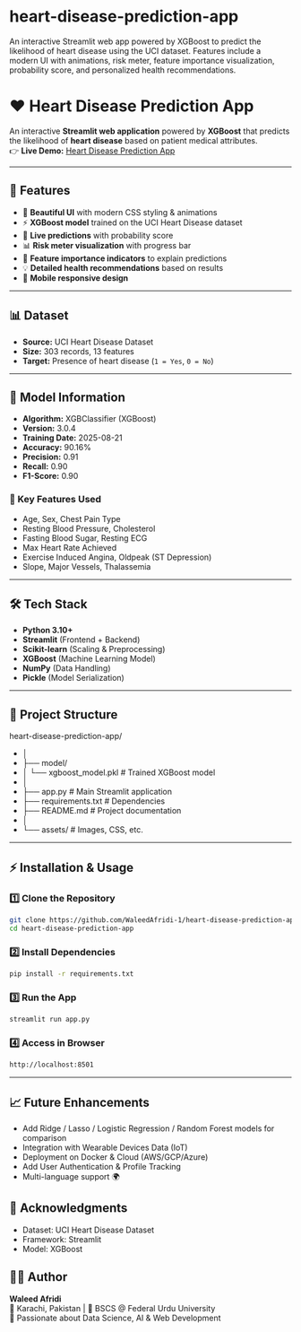 # heart-disease-prediction-app
An interactive Streamlit web app powered by XGBoost to predict the likelihood of heart disease using the UCI dataset. Features include a modern UI with animations, risk meter, feature importance visualization, probability score, and personalized health recommendations.


# ❤️ Heart Disease Prediction App

An interactive **Streamlit web application** powered by **XGBoost** that predicts the likelihood of **heart disease** based on patient medical attributes.  
👉 **Live Demo:** [Heart Disease Prediction App](https://cardio-heart-disease-prediction-app.streamlit.app/)

---

## 🚀 Features
- 🎨 **Beautiful UI** with modern CSS styling & animations  
- ⚡ **XGBoost model** trained on the UCI Heart Disease dataset  
- 🔮 **Live predictions** with probability score  
- 📊 **Risk meter visualization** with progress bar  
- 🧠 **Feature importance indicators** to explain predictions  
- 💡 **Detailed health recommendations** based on results  
- 📱 **Mobile responsive design**  

---

## 📊 Dataset
- **Source:** UCI Heart Disease Dataset  
- **Size:** 303 records, 13 features  
- **Target:** Presence of heart disease (`1 = Yes`, `0 = No`)  

---

## 🤖 Model Information
- **Algorithm:** XGBClassifier (XGBoost)  
- **Version:** 3.0.4  
- **Training Date:** 2025-08-21  
- **Accuracy:** 90.16%  
- **Precision:** 0.91  
- **Recall:** 0.90  
- **F1-Score:** 0.90  

### 🔑 Key Features Used
- Age, Sex, Chest Pain Type  
- Resting Blood Pressure, Cholesterol  
- Fasting Blood Sugar, Resting ECG  
- Max Heart Rate Achieved  
- Exercise Induced Angina, Oldpeak (ST Depression)  
- Slope, Major Vessels, Thalassemia  

---

## 🛠️ Tech Stack
- **Python 3.10+**  
- **Streamlit** (Frontend + Backend)  
- **Scikit-learn** (Scaling & Preprocessing)  
- **XGBoost** (Machine Learning Model)  
- **NumPy** (Data Handling)  
- **Pickle** (Model Serialization)  

---

## 📂 Project Structure
heart-disease-prediction-app/
- │
- ├── model/
- │   └── xgboost_model.pkl    # Trained XGBoost model
- │
- ├── app.py                         # Main Streamlit application
- ├── requirements.txt               # Dependencies
- ├── README.md                      # Project documentation
- │
- └── assets/                        # Images, CSS, etc.


---

## ⚡ Installation & Usage

### 1️⃣ Clone the Repository
```bash
git clone https://github.com/WaleedAfridi-1/heart-disease-prediction-app.git
cd heart-disease-prediction-app
```

### 2️⃣ Install Dependencies
```bash
pip install -r requirements.txt
```

### 3️⃣ Run the App
```bash
streamlit run app.py
```

### 4️⃣ Access in Browser
```bash
http://localhost:8501
```
---

📈 Future Enhancements
----------------------
- Add Ridge / Lasso / Logistic Regression / Random Forest models for comparison  
- Integration with Wearable Devices Data (IoT)  
- Deployment on Docker & Cloud (AWS/GCP/Azure)  
- Add User Authentication & Profile Tracking  
- Multi-language support 🌍  

🙌 Acknowledgments
------------------
- Dataset: UCI Heart Disease Dataset  
- Framework: Streamlit  
- Model: XGBoost  

👨‍💻 Author
------------
**Waleed Afridi**  
📍 Karachi, Pakistan | 🏫 BSCS @ Federal Urdu University  
💼 Passionate about Data Science, AI & Web Development  


